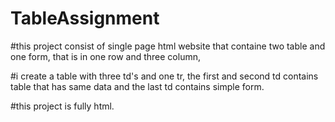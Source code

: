 # TableAssignment

#this project consist of single page html website that containe two table and one form, that is in one row and three column,

#i create a table with three td's and one tr, the first and second td contains table that has same data and the last td contains simple form.

#this project is fully html.
